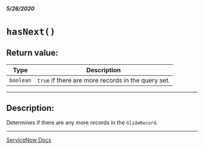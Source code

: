 ##### 5/26/2020
# `hasNext()`
## Return value:
| Type | Description |
|---|---|
| `boolean` | `true` if there are more records in the query set. |

---

## Description:
Determines if there are any more records in the `GlideRecord`.

---

[ServiceNow Docs](https://developer.servicenow.com/dev.do#!/reference/api/newyork/client/c_GlideRecordClientSideAPI#r_GRCS-hasNext)